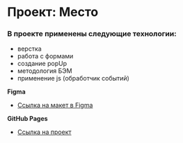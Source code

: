 # Проект: Место

### В проекте применены следующие технологии:

* верстка
* работа с формами
* создание popUp
* методология БЭМ
* применение js (обработчик событий)

**Figma**

* [Ссылка на макет в Figma](https://www.figma.com/file/2cn9N9jSkmxD84oJik7xL7/JavaScript.-Sprint-4?node-id=0%3A1)

**GitHub Pages**

* [Ссылка на проект](https://nataliapushkina.github.io/mesto/)
